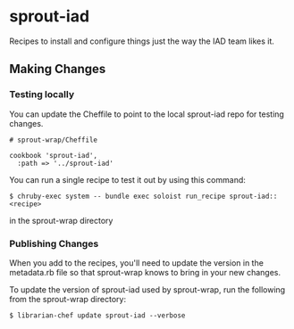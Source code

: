 # sprout-iad

Recipes to install and configure things just the way the IAD team likes it.

## Making Changes

### Testing locally

You can update the Cheffile to point to the local sprout-iad repo for testing changes.

    # sprout-wrap/Cheffile
    
    cookbook 'sprout-iad',
      :path => '../sprout-iad'
      
You can run a single recipe to test it out by using this command:

    $ chruby-exec system -- bundle exec soloist run_recipe sprout-iad::<recipe>
    
in the sprout-wrap directory

### Publishing Changes

When you add to the recipes, you'll need to update the version in the metadata.rb file
so that sprout-wrap knows to bring in your new changes.

To update the version of sprout-iad used by sprout-wrap, run the following from the sprout-wrap directory:

    $ librarian-chef update sprout-iad --verbose
